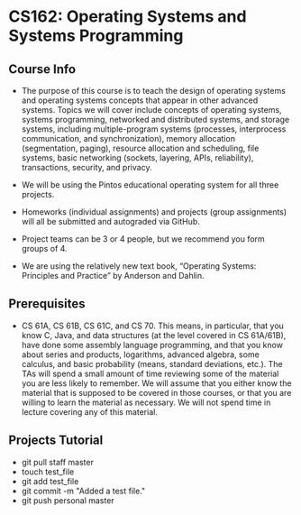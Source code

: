 # CS162: Operating Systems and Systems Programming
## Course Info
- The purpose of this course is to teach the design of operating systems and operating systems concepts that appear in other advanced systems. Topics we will cover include concepts of operating systems, systems programming, networked and distributed systems, and storage systems, including multiple-program systems (processes, interprocess communication, and synchronization), memory allocation (segmentation, paging), resource allocation and scheduling, file systems, basic networking (sockets, layering, APIs, reliability), transactions, security, and privacy.

- We will be using the Pintos educational operating system for all three projects.

- Homeworks (individual assignments) and projects (group assignments) will all be submitted and autograded via GitHub.

- Project teams can be 3 or 4 people, but we recommend you form groups of 4.

- We are using the relatively new text book, “Operating Systems: Principles and Practice” by Anderson and Dahlin.

## Prerequisites
- CS 61A, CS 61B, CS 61C, and CS 70. This means, in particular, that you know C, Java, and data structures (at the level covered in CS 61A/61B), have done some assembly language programming, and that you know about series and products, logarithms, advanced algebra, some calculus, and basic probability (means, standard deviations, etc.). The TAs will spend a small amount of time reviewing some of the material you are less likely to remember. We will assume that you either know the material that is supposed to be covered in those courses, or that you are willing to learn the material as necessary. We will not spend time in lecture covering any of this material.

## Projects Tutorial
  - git pull staff master
  - touch test_file
  - git add test_file
  - git commit -m "Added a test file."
  - git push personal master
